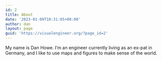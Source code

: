 ```yaml
---
id: 2
title: About
date: '2023-01-09T10:31:05+00:00'
author: dan
layout: page
guid: 'https://visualengineer.org/?page_id=2'
---
```


My name is Dan Howe. I’m an engineer currently living as an ex-pat in Germany, and I like to use maps and figures to make sense of the world.